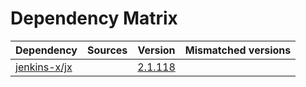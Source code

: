 # Dependency Matrix

Dependency | Sources | Version | Mismatched versions
---------- | ------- | ------- | -------------------
[jenkins-x/jx](https://github.com/jenkins-x/jx.git) |  | [2.1.118](https://github.com/jenkins-x/jx/releases/tag/v2.1.118) | 
